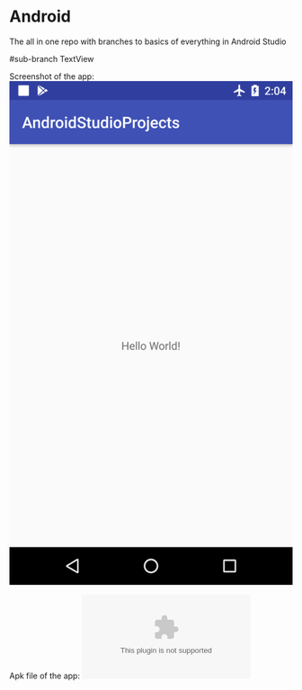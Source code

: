 # Android
The all in one repo with branches to basics of everything in Android Studio

#sub-branch TextView

Screenshot of the app:
![TextView.png](https://github.com/arsalanrex/Android/blob/TextView/Results/TextView.png)

Apk file of the app:
![TextView.apk](https://github.com/arsalanrex/Android/blob/TextView/Results/TextView.apk)
